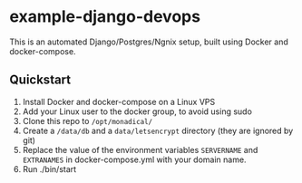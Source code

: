 # example-django-devops 

This is an automated Django/Postgres/Ngnix setup, built using Docker and docker-compose. 

## Quickstart

1. Install Docker and docker-compose on a Linux VPS
2. Add your Linux user to the docker group, to avoid using sudo
3. Clone this repo to `/opt/monadical/`
4. Create a `/data/db` and a `data/letsencrypt` directory (they are ignored by git)
5. Replace the value of the environment variables `SERVERNAME` and `EXTRANAMES` in docker-compose.yml with your domain name.
6. Run ./bin/start
